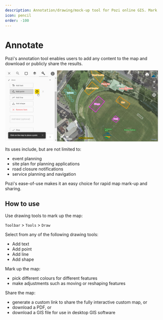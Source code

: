 ```yaml
---
description: Annotation/drawing/mock-up tool for Pozi online GIS. Mark up your web map and share with anyone.
icon: pencil
order: -100
---
```


# Annotate

Pozi's annotation tool enables users to add any content to the map and download or publicly share the results.

![](/static/img/screenshots/frankston-event-site-plan-mockup.jpg)

Its uses include, but are not limited to:

* event planning
* site plan for planning applications
* road closure notifications
* service planning and navigation

Pozi's ease-of-use makes it an easy choice for rapid map mark-up and sharing.

## How to use

Use drawing tools to mark up the map:

`Toolbar` > `Tools` > `Draw`

Select from any of the following drawing tools:

* Add text
* Add point
* Add line
* Add shape

Mark up the map:

* pick different colours for different features
* make adjustments such as moving or reshaping features

Share the map:

* generate a custom link to share the fully interactive custom map, or
* download a PDF, or
* download a GIS file for use in desktop GIS software
